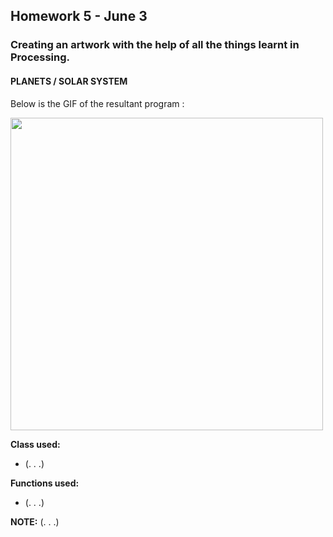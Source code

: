 ## Homework 5 - June 3

###  Creating an artwork with the help of all the things learnt in Processing.

#### PLANETS / SOLAR SYSTEM

Below is the GIF of the resultant program :

<img src="https://github.com/ronit-singh/Intro_to_IM/blob/main/June%203/solar-final.gif" height="500">

**Class used:**
- (. . .)

**Functions used:**
- (. . .)

**NOTE:** (. . .)


